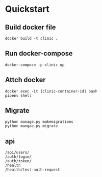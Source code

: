 # Quickstart
## Build docker file
```
docker build -t clinic .
```
## Run docker-compose
```
docker-compose -p clinic up
```
## Attch docker
```
docker exec -it [clinic-container-id] bash
pipenv shell
```
## Migrate
```
python manage.py makemigrations
python mangae.py migrate
```

## api
```
/api/users/
/auth/login/
/auth/token/
/health
/health/test-auth-request
```